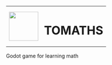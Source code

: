 <table>
  <tr>
    <td><img src="./Sprites/Tomate-removebg-preview.png" width="80"/></td>
    <td><h1>TOMATHS</h1></td>
  </tr>
</table>
Godot game for learning math
